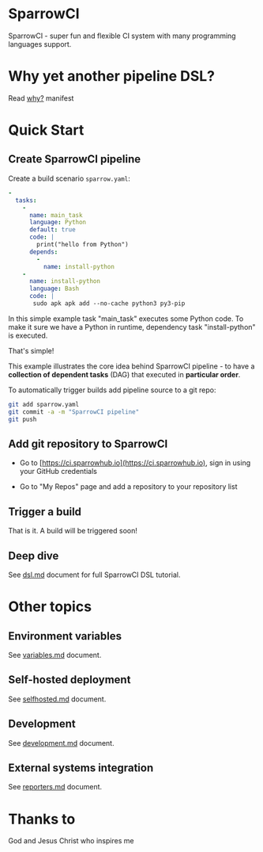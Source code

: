 # SparrowCI

SparrowCI - super fun and flexible CI system with many programming languages support.

# Why yet another pipeline DSL?

Read [why?](docs/why.md) manifest

# Quick Start

## Create SparrowCI pipeline 

Create a build scenario `sparrow.yaml`:

```yaml
- 
  tasks:
    -
      name: main_task
      language: Python
      default: true
      code: |
        print("hello from Python")
      depends:
        - 
          name: install-python
    -
      name: install-python
      language: Bash
      code: |
       sudo apk apk add --no-cache python3 py3-pip    
```

In this simple example task "main_task" executes some Python code. To make it sure we have a Python in runtime, 
dependency task "install-python" is executed. 

That's simple!

This example illustrates the core idea behind SparrowCI pipeline - to have a **collection of dependent tasks** (DAG) that executed in **particular order**.

To automatically trigger builds add pipeline source to a git repo:

```bash
git add sparrow.yaml
git commit -a -m "SparrowCI pipeline"
git push
```

## Add git repository to SparrowCI

* Go to [https://ci.sparrowhub.io](https://ci.sparrowhub.io), sign in using your GitHub credentials

* Go to "My Repos" page and add a repository to your repository list

## Trigger a build

That is it. A build will be triggered soon!

## Deep dive

See [dsl.md](docs/dsl.md) document for full SparrowCI DSL tutorial.

# Other topics

## Environment variables

See [variables.md](docs/variables.md) document.

## Self-hosted deployment

See [selfhosted.md](docs/selfhosted.md) document.

## Development

See [development.md](docs/development.md) document.

## External systems integration

See [reporters.md](docs/reporters.md) document.

# Thanks to

God and Jesus Christ who inspires me
